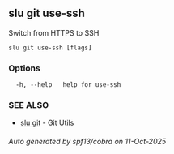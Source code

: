 ## slu git use-ssh

Switch from HTTPS to SSH

```
slu git use-ssh [flags]
```

### Options

```
  -h, --help   help for use-ssh
```

### SEE ALSO

* [slu git](slu_git.md)	 - Git Utils

###### Auto generated by spf13/cobra on 11-Oct-2025
